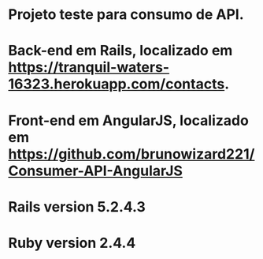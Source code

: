 # Projeto teste para consumo de API.
# Back-end em Rails, localizado em https://tranquil-waters-16323.herokuapp.com/contacts.
# Front-end em AngularJS, localizado em https://github.com/brunowizard221/Consumer-API-AngularJS
# Rails version 5.2.4.3
# Ruby version 2.4.4

